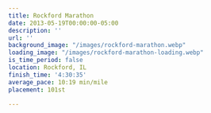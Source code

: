 ```yaml
---
title: Rockford Marathon
date: 2013-05-19T00:00:00-05:00
description: ''
url: ''
background_image: "/images/rockford-marathon.webp"
loading_image: "/images/rockford-marathon-loading.webp"
is_time_period: false
location: Rockford, IL
finish_time: '4:30:35'
average_pace: 10:19 min/mile
placement: 101st

---
```

